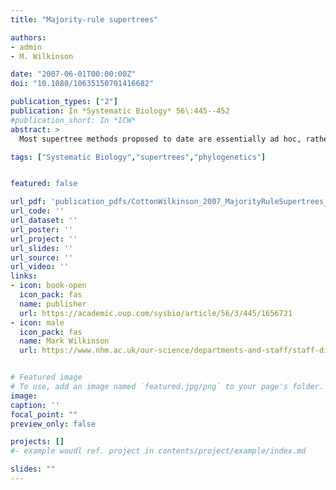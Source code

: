 ```yaml
---
title: "Majority-rule supertrees"

authors:
- admin
- M. Wilkinson

date: "2007-06-01T00:00:00Z"
doi: "10.1080/10635150701416682"

publication_types: ["2"]
publication: In *Systematic Biology* 56\:445--452
#publication_short: In *ICW*
abstract: >
  Most supertree methods proposed to date are essentially ad hoc, rather than designed with particular properties in mind. Although the supertree problem remains difficult, one promising avenue is to develop from better understood consensus methods to the more general supertree setting. Here, we generalize the widely used majority-rule consensus method to the supertree setting. The majority-rule consensus tree is the strict consensus of the median trees under the symmetric-difference metric, so we can generalize the consensus method by generalizing this metric to trees with differing leaf sets. There are two different natural generalizations, based on pruning or grafting leaves to produce comparable trees, and these two generalizations produce two different, but related, majority-rule supertree methods.

tags: ["Systematic Biology","supertrees","phylogenetics"]


featured: false

url_pdf: 'publication_pdfs/CottonWilkinson_2007_MajorityRuleSupertrees_SystBiol.pdf'
url_code: ''
url_dataset: ''
url_poster: ''
url_project: ''
url_slides: ''
url_source: ''
url_video: ''
links:
- icon: book-open
  icon_pack: fas
  name: publisher
  url: https://academic.oup.com/sysbio/article/56/3/445/1656721
- icon: male
  icon_pack: fas
  name: Mark Wilkinson
  url: https://www.nhm.ac.uk/our-science/departments-and-staff/staff-directory/mark-wilkinson.html


# Featured image
# To use, add an image named `featured.jpg/png` to your page's folder.
image:
caption: ''
focal_point: ""
preview_only: false

projects: []
#- example woudl ref. project in contents/project/example/index.md

slides: ""
---
```

